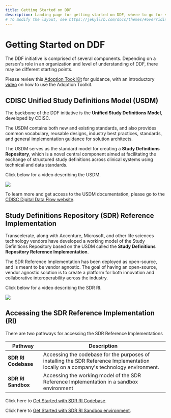 ```yaml
---
title: Getting Started on DDF
description: Landing page for getting started on DDF, where to go for specific information, and how to access content
# To modify the layout, see https://jekyllrb.com/docs/themes/#overriding-theme-defaults
---
```

# Getting Started on DDF

The DDF initiative is comprised of several components.  Depending on a person's role in an organization and level of understanding of DDF, there may be different starting points.  

Please review this [Adoption Took Kit]() for guidance, with an introductory [video]() on how to use the Adoption Toolkit.

## CDISC Unified Study Definitions Model (USDM)

The backbone of the DDF initiative is the **Unified Study Definitions Model**, developed by CDISC.  

The USDM contains both new and existing standards, and also provides common vocabulary, reusable designs, industry best practices, standards, and general implementation guidance for solution architects.  

The USDM serves as the standard model for creating a **Study Definitions Repository**, which is a novel central component aimed at facilitating the exchange of structured study definitions across clinical systems using technical and data standards.

Click below for a video describing the USDM. 

<a href="https://www.youtube.com/watch?v=082onW7jhe4&t=2s">
<img src="https://github.com/transceleratebiopharmainc/ddf-sdr-docs/blob/main/media/images/USDM.png">
</a>

To learn more and get access to the USDM documentation, please go to the [CDISC Digital Data Flow website](https://www.cdisc.org/ddf).

## Study Definitions Repository (SDR) Reference Implementation

Transcelerate, along with Accenture, Microsoft, and other life sciences technology vendors have developed a working model of the Study Definitions Repository based on the USDM called the **Study Definitions Repository Reference Implementation**.  

The SDR Reference Implementation has been deployed as open-source, and is meant to be vendor agnostic.  The goal of having an open-source, vendor agnostic solution is to create a platform for both innovation and collaborative interoperability across the industry.

Click below for a video describing the SDR RI. 

<a href="https://www.youtube.com/watch?v=082onW7jhe4&t=2s">
<img src="https://github.com/transceleratebiopharmainc/ddf-sdr-docs/blob/main/media/images/SDRRI.png">
</a>

## Accessing the SDR Reference Implementation (RI)

There are two pathways for accessing the SDR Reference Implementations

| Pathway             | Description                                                                                                                           |
|---------------------|---------------------------------------------------------------------------------------------------------------------------------------|
| **SDR RI Codebase** | Accessing the codebase for the purposes of installing the SDR Reference Implementation locally on a company's technology environment. |
| **SDR RI Sandbox**  | Accessing the working model of the SDR Reference Implementation in a sandbox environment                                              |

Click here to [Get Started with SDR RI Codebase](sdr-ri-codebase-access.md).

Click here to [Get Started with SDR RI Sandbox environment](sdr_ri_sandbox_access.md).
